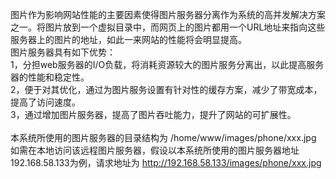 图片作为影响网站性能的主要因素使得图片服务器分离作为系统的高并发解决方案之一。将图片放到一个虚拟目录中，而网页上的图片都用一个URL地址来指向这些服务器上的图片的地址，如此一来网站的性能将会明显提高。<br>
    图片服务器具有如下优势：<br>
    1，分担web服务器的I/O负载，将消耗资源较大的图片服务分离出，以此提高服务器的性能和稳定性。<br>
    2，便于对其优化，通过为图片服务设置有针对性的缓存方案，减少了带宽成本，提高了访问速度。<br>
    3，通过增加图片服务器，提高了图片吞吐能力，提升了网站的可扩展性。<br>
<br>
本系统所使用的图片服务器的目录结构为 /home/www/images/phone/xxx.jpg <br> 
如需在本地访问该远程图片服务器，假设以本系统所使用的图片服务器地址192.168.58.133为例，请求地址为 http://192.168.58.133/images/phone/xxx.jpg
